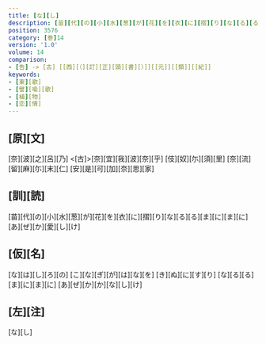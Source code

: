 ```yaml
---
title: [な][し]
description: [苗][代][の][小][水][葱][が][花][を][衣][に][摺][り][な][る][る][ま][に][ま][に][あ][ぜ][か][愛][し][け]
position: 3576
category: [巻]14
version: '1.0'
volume: 14
comparison:
- [告] -> [古] [[西][（][訂][正][頭][書][）]][[元]][[類]][[紀]]
keywords:
- [東][歌]
- [譬][喩][歌]
- [植][物]
- [恋][情]
---
```


## [原][文]

[奈][波][之][呂][乃] <[古]>[奈][宜][我][波][奈][乎] [伎][奴][尓][須][里] [奈][流][留][麻][尓][末][仁] [安][是][可][加][奈][思][家]

## [訓][読]

[苗][代][の][小][水][葱][が][花][を][衣][に][摺][り][な][る][る][ま][に][ま][に][あ][ぜ][か][愛][し][け]

## [仮][名]

[な][は][し][ろ][の] [こ][な][ぎ][が][は][な][を] [き][ぬ][に][す][り] [な][る][る][ま][に][ま][に] [あ][ぜ][か][か][な][し][け]

## [左][注]

[な][し]
